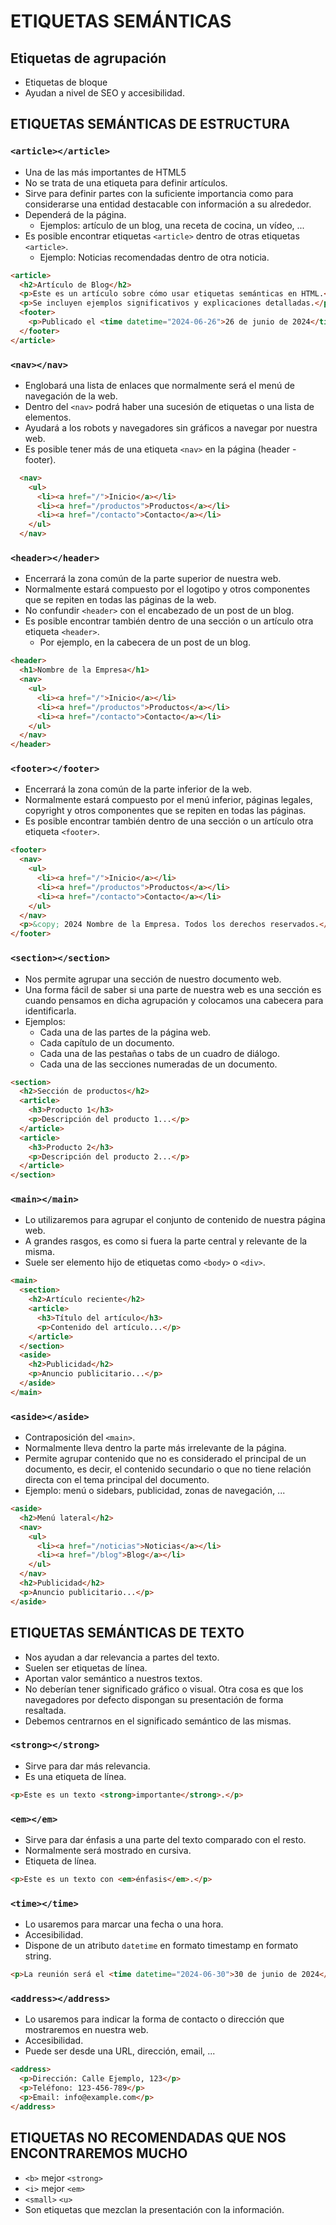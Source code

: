 # ETIQUETAS SEMÁNTICAS

## Etiquetas de agrupación
- Etiquetas de bloque
- Ayudan a nivel de SEO y accesibilidad.

## ETIQUETAS SEMÁNTICAS DE ESTRUCTURA

### `<article></article>`
- Una de las más importantes de HTML5
- No se trata de una etiqueta para definir artículos.
- Sirve para definir partes con la suficiente importancia como para considerarse una entidad destacable con información a su alrededor.
- Dependerá de la página.
  - Ejemplos: artículo de un blog, una receta de cocina, un vídeo, ...
- Es posible encontrar etiquetas `<article>` dentro de otras etiquetas `<article>`.
  - Ejemplo: Noticias recomendadas dentro de otra noticia.
```html
<article>
  <h2>Artículo de Blog</h2>
  <p>Este es un artículo sobre cómo usar etiquetas semánticas en HTML.</p>
  <p>Se incluyen ejemplos significativos y explicaciones detalladas.</p>
  <footer>
    <p>Publicado el <time datetime="2024-06-26">26 de junio de 2024</time> por <address>admin@example.com</address></p>
  </footer>
</article>

```

### `<nav></nav>`
- Englobará una lista de enlaces que normalmente será el menú de navegación de la web.
- Dentro del `<nav>` podrá haber una sucesión de etiquetas o una lista de elementos.
- Ayudará a los robots y navegadores sin gráficos a navegar por nuestra web.
- Es posible tener más de una etiqueta `<nav>` en la página (header - footer).
```html
  <nav>
    <ul>
      <li><a href="/">Inicio</a></li>
      <li><a href="/productos">Productos</a></li>
      <li><a href="/contacto">Contacto</a></li>
    </ul>
  </nav>
```

### `<header></header>`
- Encerrará la zona común de la parte superior de nuestra web.
- Normalmente estará compuesto por el logotipo y otros componentes que se repiten en todas las páginas de la web.
- No confundir `<header>` con el encabezado de un post de un blog.
- Es posible encontrar también dentro de una sección o un artículo otra etiqueta `<header>`.
  - Por ejemplo, en la cabecera de un post de un blog.
```html
<header>
  <h1>Nombre de la Empresa</h1>
  <nav>
    <ul>
      <li><a href="/">Inicio</a></li>
      <li><a href="/productos">Productos</a></li>
      <li><a href="/contacto">Contacto</a></li>
    </ul>
  </nav>
</header>
```

### `<footer></footer>`
- Encerrará la zona común de la parte inferior de la web.
- Normalmente estará compuesto por el menú inferior, páginas legales, copyright y otros componentes que se repiten en todas las páginas.
- Es posible encontrar también dentro de una sección o un artículo otra etiqueta `<footer>`.
```html
<footer>
  <nav>
    <ul>
      <li><a href="/">Inicio</a></li>
      <li><a href="/productos">Productos</a></li>
      <li><a href="/contacto">Contacto</a></li>
    </ul>
  </nav>
  <p>&copy; 2024 Nombre de la Empresa. Todos los derechos reservados.</p>
</footer>
```

### `<section></section>`
- Nos permite agrupar una sección de nuestro documento web.
- Una forma fácil de saber si una parte de nuestra web es una sección es cuando pensamos en dicha agrupación y colocamos una cabecera para identificarla.
- Ejemplos:
  - Cada una de las partes de la página web.
  - Cada capítulo de un documento.
  - Cada una de las pestañas o tabs de un cuadro de diálogo.
  - Cada una de las secciones numeradas de un documento.
```html
<section>
  <h2>Sección de productos</h2>
  <article>
    <h3>Producto 1</h3>
    <p>Descripción del producto 1...</p>
  </article>
  <article>
    <h3>Producto 2</h3>
    <p>Descripción del producto 2...</p>
  </article>
</section>
```

### `<main></main>`
- Lo utilizaremos para agrupar el conjunto de contenido de nuestra página web.
- A grandes rasgos, es como si fuera la parte central y relevante de la misma.
- Suele ser elemento hijo de etiquetas como `<body>` o `<div>`.
```html 
<main>
  <section>
    <h2>Artículo reciente</h2>
    <article>
      <h3>Título del artículo</h3>
      <p>Contenido del artículo...</p>
    </article>
  </section>
  <aside>
    <h2>Publicidad</h2>
    <p>Anuncio publicitario...</p>
  </aside>
</main>
```

### `<aside></aside>`
- Contraposición del `<main>`.
- Normalmente lleva dentro la parte más irrelevante de la página.
- Permite agrupar contenido que no es considerado el principal de un documento, es decir, el contenido secundario o que no tiene relación directa con el tema principal del documento.
- Ejemplo: menú o sidebars, publicidad, zonas de navegación, ...
```html
<aside>
  <h2>Menú lateral</h2>
  <nav>
    <ul>
      <li><a href="/noticias">Noticias</a></li>
      <li><a href="/blog">Blog</a></li>
    </ul>
  </nav>
  <h2>Publicidad</h2>
  <p>Anuncio publicitario...</p>
</aside>
```

## ETIQUETAS SEMÁNTICAS DE TEXTO
- Nos ayudan a dar relevancia a partes del texto.
- Suelen ser etiquetas de línea.
- Aportan valor semántico a nuestros textos.
- No deberían tener significado gráfico o visual. Otra cosa es que los navegadores por defecto dispongan su presentación de forma resaltada.
- Debemos centrarnos en el significado semántico de las mismas.

### `<strong></strong>`
- Sirve para dar más relevancia.
- Es una etiqueta de línea.
```html
<p>Este es un texto <strong>importante</strong>.</p>
```

### `<em></em>`
- Sirve para dar énfasis a una parte del texto comparado con el resto.
- Normalmente será mostrado en cursiva.
- Etiqueta de línea.
```html
<p>Este es un texto con <em>énfasis</em>.</p>
```

### `<time></time>`
- Lo usaremos para marcar una fecha o una hora.
- Accesibilidad.
- Dispone de un atributo `datetime` en formato timestamp en formato string.
```html
<p>La reunión será el <time datetime="2024-06-30">30 de junio de 2024</time>.</p>
```

### `<address></address>`
- Lo usaremos para indicar la forma de contacto o dirección que mostraremos en nuestra web.
- Accesibilidad.
- Puede ser desde una URL, dirección, email, ...
```html
<address>
  <p>Dirección: Calle Ejemplo, 123</p>
  <p>Teléfono: 123-456-789</p>
  <p>Email: info@example.com</p>
</address>
```

## ETIQUETAS NO RECOMENDADAS QUE NOS ENCONTRAREMOS MUCHO
- `<b>` mejor `<strong>`
- `<i>` mejor `<em>`
- `<small>` `<u>`
- Son etiquetas que mezclan la presentación con la información.

